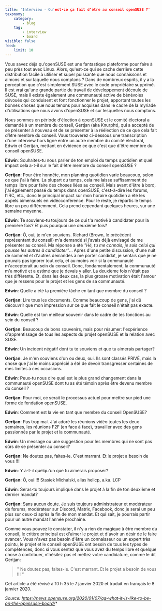 ```yaml
---
title: 'Interview - Qu'est-ce ça fait d'être au conseil openSUSE ?'
taxonomy:
    category:
        - blog
    tag:
        - interview
        - board
visible: false
feed:
    limit: 10
---
```


Vous savez déjà qu'openSUSE est une fantastique plateforme pour faire à peu près tout avec Linux. Alors, qu'est-ce qui se cache derrière cette distribution facile à utiliser et super puissante que nous connaissons et aimons et sur laquelle nous comptons ?
Dans de nombreux esprits, il y a la perception que c'est simplement SUSE avec le code propriétaire supprimé. Il est vrai qu'une grande partie du travail de développement découle de SUSE, mais il existe également une communauté active de bénévoles dévoués qui conduisent et font fonctionner le projet, apportant toutes les bonnes choses que nous tenons pour acquises dans le cadre de la myriade d'utilisations que nous avons d'openSUSE et sur lesquelles nous comptons.

Nous sommes en période d'élection à openSUSE et le comité électoral a demandé à un membre du conseil, Gertjan (aka Knurpht), qui a accepté de se présenter à nouveau et de se présenter à la réélection de ce que cela fait d’être membre du conseil. Vous trouverez ci-dessous une transcription d'une interview hors ligne entre un autre membre du comité électoral, Edwin et Gertjan, mettant en évidence ce que c'est que d'être membre du conseil openSUSE.

**Edwin**: Souhaites-tu nous parler de ton emploi du temps quotidien et quel impact cela a-t-il sur le fait d'être membre du conseil openSUSE ?

**Gertjan**: Pour être honnête, mon planning quotidien varie beaucoup, selon ce que j'ai à faire. La plupart du temps, cela me laisse suffisamment de temps libre pour faire des choses liées au conseil. Mais avant d'être à bord, j'ai également passé du temps dans openSUSE, c'est-à-dire les forums, l'IRC, etc., donc le principal impact sur mon horaire quotidien a été les appels bimensuels en vidéoconférence. Pour le reste, je répartis le temps libre un peu différemment. Cela prend cependant quelques heures, sur une semaine moyenne.

**Edwin**: Te souviens-tu toujours de ce qui t'a motivé à candidater pour la première fois? Et puis pourquoi une deuxième fois?

**Gertjan**: Ô, oui, je m'en souviens. Richard (Brown, le précédent représentant du conseil) m'a demandé si j'avais déjà envisagé de me présenter au conseil. Ma réponse a été *"Hé, tu me connais, je suis celui qui pousse les autres à candidater"*… Après d'une petite discussion, d'une nuit de sommeil et d'autres demandes à me porter candidat, je sentais que je ne pouvais pas ignorer tout cela, et au moins voir si la communauté m'accepterait au sein du conseil. Donc, fondamentalement, la communauté m'a motivé et a estimé que je devais y aller. La deuxième fois n'était pas très différente. Et, dans les deux cas, la plus grosse motivation était l'amour que je ressens pour le projet et les gens de sa communauté.

**Edwin**: Quelle a été ta première tâche en tant que membre du conseil ?

**Gertjan**: Lire tous les documents. Comme beaucoup de gens, j'ai dû découvrir que mon impression sur ce que fait le conseil n'était pas exacte.

**Edwin**: Quelle est ton meilleur souvenir dans le cadre de tes fonctions au sein du conseil ?

**Gertjan**: Beaucoup de bons souvenirs, mais pour résumer: l'expérience d'apprentissage de tous les aspects du projet openSUSE et la relation avec SUSE.

**Edwin**: Un incident négatif dont tu te souviens et que tu aimerais partager?

**Gertjan**: Je m'en souviens d'un ou deux, oui. Ils sont classés PRIVÉ, mais la chose que j'ai le moins apprécié a été de devoir transgresser certaines de mes limites à ces occasions.

**Edwin**: Peux-tu nous dire quel est le plus grand changement dans la communauté openSUSE dont tu as été témoin après être devenu membre du conseil ?

**Gertjan**: Pour moi, ce serait le processus actuel pour mettre sur pied une forme de fondation openSUSE.

**Edwin**: Comment est la vie en tant que membre du conseil OpenSUSE?

**Gertjan**: Pas trop mal. J'ai adoré les réunions vidéo toutes les deux semaines, les réunions F2F (en face à face), travailler avec des gens passionnés par le projet et la communauté.

**Edwin**: Un message ou une suggestion pour les membres qui ne sont pas sûrs de se présenter au conseil?

**Gertjan**: Ne doutez pas, faites-le. C'est marrant. Et le projet a besoin de vous !!!

**Edwin**: Y a-t-il quelqu'un que tu aimerais proposer?

**Gertjan**: Ô, oui !!! Stasiek Michalski, alias hellcp, a.ka. LCP

**Edwin**: Seras-tu toujours impliqué dans le projet à la fin de ton deuxième et dernier mandat?

**Gertjan**: Sans aucun doute. Je suis toujours administrateur et modérateur de forums, modérateur sur Discord, Matrix, Facebook, donc je serai un peu plus sur ceux-ci après la fin de mon mandat. Et qui sait, je pourrais partir pour un autre mandat l'année prochaine.

Comme vous pouvez le constater, il n'y a rien de magique à être membre du conseil, le critère principal est d'aimer le projet et d'avoir un désir de le faire avancer. Vous n'avez pas besoin d'être un connaisseur ou un expert très pointu, le projet et le conseil openSUSE ont besoin de tous les types de compétences, donc si vous sentez que vous avez du temps libre et quelque chose à contribuer, n'hésitez pas et mettez votre candidature, comme le dit Gertjan:

>" Ne doutez pas, faites-le. C'est marrant. Et le projet a besoin de vous !!! ”

Cet article a été révisé à 10 h 35 le 7 janvier 2020 et traduit en français le 8 janvier 2020.

*Source: https://news.opensuse.org/2020/01/07/qa-what-it-is-like-to-be-on-the-opensuse-board/**